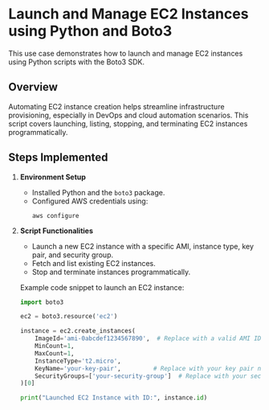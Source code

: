 # Launch and Manage EC2 Instances using Python and Boto3

This use case demonstrates how to launch and manage EC2 instances using Python scripts with the Boto3 SDK.

## Overview

Automating EC2 instance creation helps streamline infrastructure provisioning, especially in DevOps and cloud automation scenarios. This script covers launching, listing, stopping, and terminating EC2 instances programmatically.

## Steps Implemented

1. **Environment Setup**
   - Installed Python and the `boto3` package.
   - Configured AWS credentials using:
     ```
     aws configure
     ```

2. **Script Functionalities**
   - Launch a new EC2 instance with a specific AMI, instance type, key pair, and security group.
   - Fetch and list existing EC2 instances.
   - Stop and terminate instances programmatically.

   Example code snippet to launch an EC2 instance:
   ```python
   import boto3

   ec2 = boto3.resource('ec2')

   instance = ec2.create_instances(
       ImageId='ami-0abcdef1234567890',  # Replace with a valid AMI ID
       MinCount=1,
       MaxCount=1,
       InstanceType='t2.micro',
       KeyName='your-key-pair',         # Replace with your key pair name
       SecurityGroups=['your-security-group']  # Replace with your security group
   )[0]

   print("Launched EC2 Instance with ID:", instance.id)
